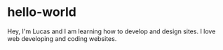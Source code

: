 # hello-world

Hey, I'm Lucas and I am learning how to develop and design sites.
I love web developing and coding websites.
